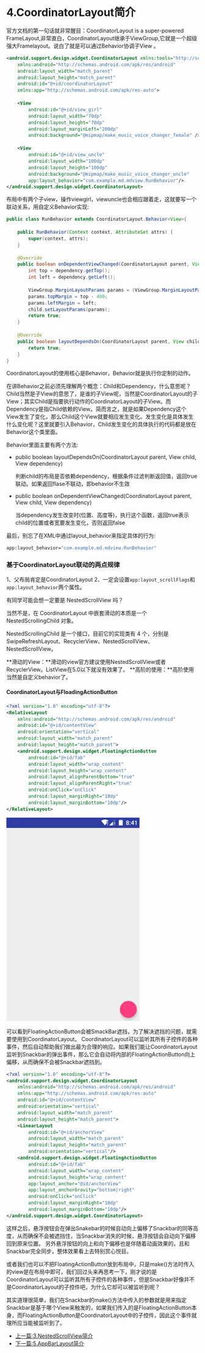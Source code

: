# 4.CoordinatorLayout简介

官方文档的第一句话就非常醒目：CoordinatorLayout is a super-powered FrameLayout,非常直白，CoordinatorLayout继承于ViewGroup,它就是一个超级强大Framelayout。说白了就是可以通过Behavior协调子View 。

```xml
<android.support.design.widget.CoordinatorLayout xmlns:tools="http://schemas.android.com/tools"
    xmlns:android="http://schemas.android.com/apk/res/android"
    android:layout_width="match_parent"
    android:layout_height="match_parent"
    android:id="@+id/coordinatorLayout"
    xmlns:app="http://schemas.android.com/apk/res-auto">

    <View
        android:id="@+id/view_girl"
        android:layout_width="70dp"
        android:layout_height="70dp"
        android:layout_marginLeft="200dp"
        android:background="@mipmap/make_music_voice_changer_female" />

    <View
        android:id="@+id/view_uncle"
        android:layout_width="100dp"
        android:layout_height="100dp"
        android:background="@mipmap/make_music_voice_changer_uncle"
        app:layout_behavior="com.example.md.mdview.RunBehavior"/>
</android.support.design.widget.CoordinatorLayout>
```

布局中有两个子view，操作viewgirl，viewuncle也会相应跟着走，这就要写一个联动关系，用自定义Behavior实现:  

```java
public class RunBehavior extends CoordinatorLayout.Behavior<View>{

    public RunBehavior(Context context, AttributeSet attrs) {
        super(context, attrs);
    }

    @Override
    public boolean onDependentViewChanged(CoordinatorLayout parent, View child, View dependency) {
        int top = dependency.getTop();
        int left = dependency.getLeft();

        ViewGroup.MarginLayoutParams params = (ViewGroup.MarginLayoutParams) child.getLayoutParams();
        params.topMargin = top - 400;
        params.leftMargin = left;
        child.setLayoutParams(params);
        return true;
    }

    @Override
    public boolean layoutDependsOn(CoordinatorLayout parent, View child, View dependency) {
        return true;
    }
}
```

CoordinatorLayout的使用核心是Behavior，Behavior就是执行你定制的动作。

在讲Behavior之前必须先理解两个概念：Child和Dependency，什么意思呢？Child当然是子View的意思了，是谁的子View呢，当然是CoordinatorLayout的子View；其实Child是指要执行动作的CoordinatorLayout的子View。而Dependency是指Child依赖的View。简而言之，就是如果Dependency这个View发生了变化，那么Child这个View就要相应发生变化。发生变化是具体发生什么变化呢？这里就要引入Behavior，Child发生变化的具体执行的代码都是放在Behavior这个类里面。

Behavior里面主要有两个方法: 
- public boolean layoutDependsOn(CoordinatorLayout parent, View child, View dependency)

    判断child的布局是否依赖dependency，根据条件过滤判断返回值，返回true联动。如果返回flase不联动，即behavior不生效

- public boolean onDependentViewChanged(CoordinatorLayout parent, View child, View dependency)

    当dependency发生改变时(位置、高度等)，执行这个函数，返回true表示child的位置或者宽要发生变化，否则返回false

最后，别忘了在XML中通过layout_behavior来指定具体的行为: 

```bash
app:layout_behavior="com.example.md.mdview.RunBehavior"
```



### 基于CoordinatorLayout联动的两点规律
 1、父布局肯定是CoordinatorLayout
 2、一定会设置`app:layout_scrollFlags`和`app:layout_behavior`两个属性。

有同学可能会想一定要是 NestedScrollView 吗？ 

当然不是，在 CoordinatorLayout 中嵌套滑动的本质是一个 NestedScrollingChild 对象。 

NestedScrollingChild 是一个接口，目前它的实现类有 4 个，分别是SwipeRefreshLayout、RecyclerView、NestedScrollView、NestedScrollView。

 **滑动的View：**滑动的view官方建议使用NestedScrollView或者RecyclerView。ListView在5.0以下就没有效果了。
 **高阶的使用：**高阶使用当然是自定义behavior了。



#### CoordinatorLayout与FloadingActionButton

```xml
<?xml version="1.0" encoding="utf-8"?>
<RelativeLayout     
    xmlns:android="http://schemas.android.com/apk/res/android"
    android:id="@+id/contentView"
    android:orientation="vertical"     
    android:layout_width="match_parent"
    android:layout_height="match_parent">
    <android.support.design.widget.FloatingActionButton
        android:id="@+id/fab"
        android:layout_width="wrap_content"
        android:layout_height="wrap_content"
        android:layout_alignParentBottom="true"
        android:layout_alignParentRight="true"
        android:onClick="onClick"
        android:layout_marginRight="10dp"
        android:layout_marginBottom="10dp"/>
</RelativeLayout>
```



![Image](https://raw.githubusercontent.com/CharonChui/Pictures/master/smacker_floatingbutton.webp?raw=true)        

可以看到FloatingActionButton会被SmackBar遮挡，为了解决遮挡的问题，就需要使用到CoordinatorLayout。
CoordinatorLayout可以监听其所有子控件的各种事件，然后自动帮助我们做出最为合理的响应。如果我们能让CoordinatorLayout监听到Snackbar的弹出事件，那么它会自动将内部的FloatingActionButton向上偏移，从而确保不会被Snackbar遮挡到。

```xml
<?xml version="1.0" encoding="utf-8"?>
<android.support.design.widget.CoordinatorLayout 
    xmlns:android="http://schemas.android.com/apk/res/android"
    xmlns:app="http://schemas.android.com/apk/res-auto"
    android:id="@+id/contentView"
    android:orientation="vertical" 
    android:layout_width="match_parent"
    android:layout_height="match_parent">
    <LinearLayout
        android:id="@+id/anchorView"
        android:layout_width="match_parent"
        android:layout_height="match_parent"
        android:orientation="vertical"/>
    <android.support.design.widget.FloatingActionButton
        android:id="@+id/fab"
        android:layout_width="wrap_content"
        android:layout_height="wrap_content"
        app:layout_anchor="@id/anchorView"
        app:layout_anchorGravity="bottom|right"
        android:onClick="onClick"
        android:layout_marginRight="10dp"
        android:layout_marginBottom="10dp"/>
</android.support.design.widget.CoordinatorLayout>
```

这样之后，悬浮按钮会在弹出Snakebar的时候自动向上偏移了Snackbar的同等高度，从而确保不会被遮挡住，当Snackbar消失的时候，悬浮按钮会自动向下偏移回到原来位置。
另外悬浮按钮的向上和向下偏移也是伴随着动画效果的，且和Snackbar完全同步，整体效果看上去特别赏心悦目。

或者我们也可以不把FloatingActionButton放到布局中，只是make()方法时传入的view是在布局中即可，我们回过头来再思考一下，刚才说的是CoordinatorLayout可以监听其所有子控件的各种事件，但是Snackbar好像并不是CoordinatorLayout的子控件吧，为什么它却可以被监听到呢？

其实道理很简单，我们在Snackbar的make()方法中传入的参数就是用来指定Snackbar是基于哪个View来触发的，如果我们传入的是FloatingActionButton本身，而FloatingActionButton是CoordinatorLayout中的子控件，因此这个事件就理所应当能被监听到了。




- [上一篇:3.NestedScrollView简介](./Jetpack/ui/material/3.NestedScrollView%E7%AE%80%E4%BB%8B.md)         
- [下一篇:5.AppBarLayout简介](./Jetpack/ui/material/5.AppBarLayout%E7%AE%80%E4%BB%8B.md)

